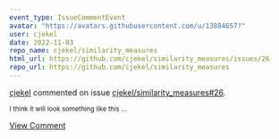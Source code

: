 ```yaml
---
event_type: IssueCommentEvent
avatar: "https://avatars.githubusercontent.com/u/13884657?"
user: cjekel
date: 2022-11-03
repo_name: cjekel/similarity_measures
html_url: https://github.com/cjekel/similarity_measures/issues/26
repo_url: https://github.com/cjekel/similarity_measures
---
```


<a href='https://github.com/cjekel' target='_blank'>cjekel</a> commented on issue <a href='https://github.com/cjekel/similarity_measures/issues/26' target='_blank'>cjekel/similarity_measures#26</a>.

<small>I think it will look something like this...</small>

<a href='https://github.com/cjekel/similarity_measures/issues/26' target='_blank'>View Comment</a>